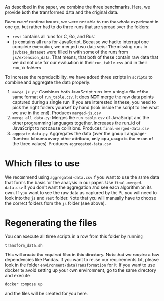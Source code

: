 As described in the paper, we combine the three benchmarks.
Here, we provide both the transformed data and the original data.

Because of runtime issues, we were not able to run the whole experiment in one go, but rather had to do three runs that are spread over the folders:
- `rest` contains all runs for C, Go, and Rust
- `js` contains all runs for JavaScript. Because we had to interrupt one complete execution, we merged two data sets: The missing runs in `js/base_dataset` were filled in with some of the runs from `js/extension_data`. That means, that both of these contain raw data that we did not use for our evaluation in their `run_table.csv` and in their `run_XX` folders.

To increase the reproducibility, we have added three scripts in `scripts` to combine and aggregate the data properly:
1. `merge_js.py`: Combines both JavaScript runs into a single file of the same format of `run_table.csv`. It does **NOT** merge the raw data points captured during a single run. If you are interested in these, you need to pick the right folders yourself by hand (look inside the script to see what we use in the end). Produces `merged-js.csv`
2. `merge_all_data.py`: Merges the `run_table.csv` of JavaScript and the other programming languages together. Increases the run_id of JavaScript to not cause collisions. Produces `final-merged-data.csv`
3. `aggegate_data.py`: Aggregates the data (over the group Language-Runtime-Id sums every other attribute, only cpu_usage is the mean of the three values). Produces `aggregated-data.csv`

# Which files to use
We recommend using `aggregated-data.csv` if you want to use the same data that forms the basis for the analysis in our paper.
Use `final-merged-data.csv` if you don't want the aggregation and see each algorithm on its own.
If you want to see the raw data as captured by the Pi, you will need to look into the `js` and `rest` folder. Note that you will manually have to choose the correct folders from the `js` folder (see above).

# Regenerating the files

You can execute all three scripts in a row from this folder by running
```
transform_data.sh
```
This will create the required files in this directory.
Note that we require a few dependencies like Pandas. If you want to reuse our requirements.txt, please look in the folder `environment/dataTransformation` for it.
If you want to use docker to avoid setting up your own environment, go to the same directory and execute
```
docker compose up
```
and the files will be created for you here.
